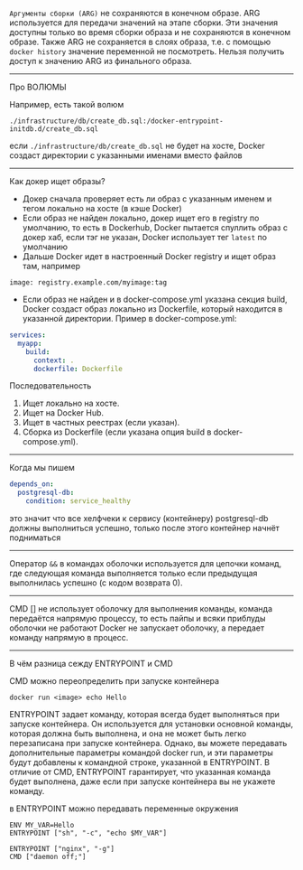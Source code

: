 `Аргументы сборки (ARG)` не сохраняются в конечном образе. ARG используется для передачи значений на этапе сборки. Эти значения доступны только во время сборки образа и не сохраняются в конечном образе. Также ARG не сохраняется в слоях образа, т.е. с помощью `docker history` значение переменной не посмотреть. Нельзя получить доступ к значению ARG из финального образа. 

--- 
Про ВОЛЮМЫ

Например, есть такой волюм

`./infrastructure/db/create_db.sql:/docker-entrypoint-initdb.d/create_db.sql`

если `./infrastructure/db/create_db.sql` не будет на хосте, Docker создаст директории с указанными именами вместо файлов

--- 

Как докер ищет образы? 

- Докер сначала проверяет есть ли образ с указанным именем и тегом локально на хосте (в кэше Docker)
- Если образ не найден локально, докер ищет его в registry по умолчанию, то есть в Dockerhub, Docker пытается спуллить образ с докер хаб, если тэг не указан, Docker использует тег `latest` по умолчанию
- Дальше Docker идет в настроенный Docker registry и ищет образ там, например

`image: registry.example.com/myimage:tag`

- Если образ не найден и в docker-compose.yml указана секция build, Docker создаст образ локально из Dockerfile, который находится в указанной директории. Пример в docker-compose.yml:
```yaml
services:
  myapp:
    build:
      context: .
      dockerfile: Dockerfile
```

Последовательность

1. Ищет локально на хосте.
2. Ищет на Docker Hub.
3. Ищет в частных реестрах (если указан).
4. Сборка из Dockerfile (если указана опция build в docker-compose.yml).

---
Когда мы пишем 
```yaml
depends_on:
  postgresql-db:
    condition: service_healthy
```

это значит что все хелфчеки к сервису (контейнеру) postgresql-db должны выполниться успешно, только после этого контейнер начнёт подниматься

--- 
Оператор `&&` в командах оболочки используется для цепочки команд, где следующая команда выполняется только если предыдущая выполнилась успешно (с кодом возврата 0).

---
CMD [] не использует оболочку для выполнения команды, команда передаётся напрямую процессу, то есть пайпы и всяки приблуды оболочки не работают
Docker не запускает оболочку, а передает команду напрямую в процесс. 

--- 
В чём разница сежду ENTRYPOINT и CMD

CMD можно переопределить при запуске контейнера
```
docker run <image> echo Hello
```

ENTRYPOINT задает команду, которая всегда будет выполняться при запуске контейнера. Он используется для установки основной команды, которая должна быть выполнена, и она не может быть легко перезаписана при запуске контейнера. Однако, вы можете передавать дополнительные параметры командой docker run, и эти параметры будут добавлены к командной строке, указанной в ENTRYPOINT. В отличие от CMD, ENTRYPOINT гарантирует, что указанная команда будет выполнена, даже если при запуске контейнера вы не укажете команду.

в ENTRYPOINT можно передавать переменные окружения
```
ENV MY_VAR=Hello
ENTRYPOINT ["sh", "-c", "echo $MY_VAR"]
```

```
ENTRYPOINT ["nginx", "-g"]
CMD ["daemon off;"]
```